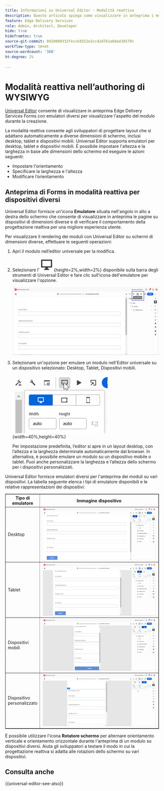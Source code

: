 ```yaml
---
title: Informazioni su Universal Editor - Modalità reattiva
description: Questo articolo spiega come visualizzare in anteprima i moduli utilizzando diversi emulatori nell’Editor universale per visualizzarne l’aspetto durante l’authoring.
feature: Edge Delivery Services
role: Admin, Architect, Developer
hide: true
hidefromtoc: true
source-git-commit: 0d28009332feccb4552e2cc42d7b1a8da43d579c
workflow-type: tm+mt
source-wordcount: '360'
ht-degree: 2%

---
```


# Modalità reattiva nell’authoring di WYSIWYG

[Universal Editor](/help/edge/docs/forms/universal-editor/overview-universal-editor-for-edge-delivery-services-for-forms.md) consente di visualizzare in anteprima Edge Delivery Services Forms con emulatori diversi per visualizzare l&#39;aspetto del modulo durante la creazione.

La modalità reattiva consente agli sviluppatori di progettare layout che si adattano automaticamente a diverse dimensioni di schermo, inclusi desktop, tablet e dispositivi mobili. Universal Editor supporta emulatori per desktop, tablet e dispositivi mobili. È possibile impostare l&#39;altezza e la larghezza in base alle dimensioni dello schermo ed eseguire le azioni seguenti:

* Impostare l&#39;orientamento
* Specificare la larghezza e l&#39;altezza
* Modificare l’orientamento

## Anteprima di Forms in modalità reattiva per dispositivi diversi

Universal Editor fornisce un&#39;icona **Emulatore** situata nell&#39;angolo in alto a destra dello schermo che consente di visualizzare in anteprima le pagine su dispositivi di dimensioni diverse e di verificare il comportamento della progettazione reattiva per una migliore esperienza utente.

Per visualizzare il rendering dei moduli con Universal Editor su schermi di dimensioni diverse, effettuare le seguenti operazioni:

1. Apri il modulo nell’editor universale per la modifica.
1. Selezionare l&#39;![icona Emulatore](/help/edge/docs/forms/universal-editor/assets/emulator.png){height=2%,width=2%} disponibile sulla barra degli strumenti di Universal Editor e fare clic sull&#39;icona dell&#39;emulatore per visualizzare l&#39;opzione.

   ![Modalità reattiva](/help/edge/docs/forms/universal-editor/assets/universal-editor-emulator.png)

1. Selezionare un&#39;opzione per emulare un modulo nell&#39;Editor universale su un dispositivo selezionato: Desktop, Tablet, Dispositivi mobili.

   ![Modalità reattiva](/help/edge/docs/forms/universal-editor/assets/ue-responsivemode.png){width=40%,height=40%}

   Per impostazione predefinita, l’editor si apre in un layout desktop, con l’altezza e la larghezza determinate automaticamente dal browser. In alternativa, è possibile emulare un modulo su un dispositivo mobile o tablet. Puoi anche personalizzare la larghezza e l’altezza dello schermo per i dispositivi personalizzati.

Universal Editor fornisce emulatori diversi per l&#39;anteprima dei moduli su vari dispositivi. La tabella seguente elenca i tipi di emulatore disponibili e le relative rappresentazioni dei dispositivi:

<table border="1" style="text-align:" left; border-collapse: collapse;">
    <tr>
        <th style="width: 20%">Tipo di emulatore</th>
        <th style="width: 80%">Immagine dispositivo</th>
    </tr>
    <tr>
        <td style="width: 20%">Desktop</td>
        <td style="width: 80%"><img src="/help/edge/docs/forms/universal-editor/assets/universal-editor-desktop.png" alt="Emulatore desktop" style="width: auto; height: auto"></td>
    </tr>
    <tr>
        <td style="width: 20%">Tablet</td>
        <td style="width: 80%"><img src="/help/edge/docs/forms/universal-editor/assets/universal-editor-tab.png" alt="Emulatore tablet" style="width: auto; height: auto"></td>
    </tr>
    <tr>
        <td style="width: 20%">Dispositivi mobili</td>
        <td style="width: 80%"><img src="/help/edge/docs/forms/universal-editor/assets/universal-editor-mobile.png" alt="Emulatore mobile" style="width: auto; height: auto"></td>
    </tr>
    <tr>
        <td style="width: 20%">Dispositivo personalizzato</td>
        <td style="width: 80%"><img src="/help/edge/docs/forms/universal-editor/assets/universal-editor-custom.png" alt="Emulatore dispositivo personalizzato" style="width: auto; height: auto"></td>
    </tr>
</table>

È possibile utilizzare l&#39;icona **Rotatore schermo** per alternare orientamento verticale e orientamento orizzontale durante l&#39;anteprima di un modulo su dispositivi diversi. Aiuta gli sviluppatori a testare il modo in cui la progettazione reattiva si adatta alle rotazioni dello schermo su vari dispositivi.

## Consulta anche

{{universal-editor-see-also}}
